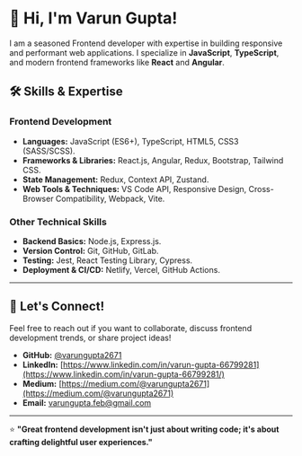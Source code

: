 # 👋 Hi, I'm Varun Gupta!  

  I am a seasoned Frontend developer with expertise in building responsive and performant web applications. I specialize in **JavaScript**, **TypeScript**, and modern frontend frameworks like **React** and **Angular**.  


## 🛠️ Skills & Expertise  

### **Frontend Development**  
- **Languages:** JavaScript (ES6+), TypeScript, HTML5, CSS3 (SASS/SCSS).  
- **Frameworks & Libraries:** React.js, Angular, Redux, Bootstrap, Tailwind CSS.  
- **State Management:** Redux, Context API, Zustand.  
- **Web Tools & Techniques:** VS Code API, Responsive Design, Cross-Browser Compatibility, Webpack, Vite.  

### **Other Technical Skills**  
- **Backend Basics:** Node.js, Express.js.  
- **Version Control:** Git, GitHub, GitLab.  
- **Testing:** Jest, React Testing Library, Cypress.  
- **Deployment & CI/CD:** Netlify, Vercel, GitHub Actions.  

---

## 💬 Let's Connect!  

Feel free to reach out if you want to collaborate, discuss frontend development trends, or share project ideas!  

- **GitHub:** [@varungupta2671](https://github.com/varungupta2671)  
- **LinkedIn:** [https://www.linkedin.com/in/varun-gupta-66799281](https://www.linkedin.com/in/varun-gupta-66799281/)
- **Medium:** [https://medium.com/@varungupta2671](https://medium.com/@varungupta2671)
- **Email:** varungupta.feb@gmail.com

---

⭐️ **"Great frontend development isn't just about writing code; it's about crafting delightful user experiences."** 
